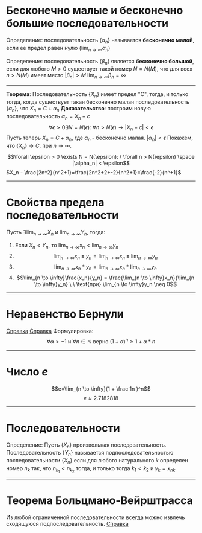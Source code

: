 # Бесконечно малые и бесконечно большие последовательности

Определение: последовательность $\{\alpha_n\}$ называется **бесконечно малой**, если ее предел равен нулю ($\lim_{n \to \infty} \alpha_n$)

Определение: последовательность $\{\beta_n\}$ является **бесконечно большой**, если для любого $M>0$ существует такой номер $N=N(M)$, что для всех $n > N(M)$ имеет место $|\beta_n| > M$
$\lim_{n \to \infty} \beta_n = \infty$

---
**Теорема**:  Последовательность $\{X_n\}$ имеет предел "C", тогда, и только тогда, когда существует такая бесконечно малая последовательность $\{\alpha_n\}$, что $X_n = C + \alpha_n$
**Доказательство**: построим новую последовательность $\alpha_n = X_n - c$
$$\forall \epsilon > 0 \exists N=N(\epsilon): \ \forall n>N(\epsilon) \rightarrow |X_n - c| < \epsilon$$
Пусть теперь $X_n = C + \alpha_n$, где $\alpha_n$ - бесконечно малая. $|\alpha_n| < \epsilon$
Покажем, что $\{X_n\} \rightarrow C$, при $n \to \infty$.
$$\forall \epsilon > 0 \exists N = N(\epsilon): \ \forall n > N(\epsilon) \space |\alpha_n| < \epsilon$$
$X_n - \frac{2n^2}{n^2+1}=\frac{2n^2+2+-2}{n^2+1}=\frac{-2}{n^+1}$

----
# Свойства предела последовательности
Пусть $\exists \lim_{n \to \infty}X_n$ и $\lim_{n \to \infty}Y_n$, тогда:
1) Если $X_n < Y_n$, то $\lim_{n \to \infty}x_n < \lim_{n \to \infty}y_n$
2) $$\lim_{n \to \infty}x_n \pm y_n = \lim_{n \to \infty} x_n \pm \lim_{n \to \infty} y_n$$
3) $$\lim_{n \to \infty}x_n * y_n = \lim_{n \to \infty}x_n * \lim_{n \to \infty}y_n$$
4) $$\lim_{n \to \infty}\frac{x_n}{y_n} = \frac{\lim_{n \to \infty}x_n}{\lim_{n \to \infty}y_n} \ \ \text{при} \lim_{n \to \infty}y_n \neq 0$$
----
# Неравенство Бернули
[Справка](https://lfirmal.com/neravenstva-bernulli-v-matematike/)
[Справка](https://math.fandom.com/ru/wiki/%D0%9D%D0%B5%D1%80%D0%B0%D0%B2%D0%B5%D0%BD%D1%81%D1%82%D0%B2%D0%BE_%D0%91%D0%B5%D1%80%D0%BD%D1%83%D0%BB%D0%BB%D0%B8)
Формулировка:
$$\forall \alpha > -1 \text{ и } \forall n \in \mathbb{N} \text{ верно } (1+\alpha)^n \ge 1 + \alpha * n$$

----
# Число $e$
$$e=\lim_{n \to \infty}(1 + \frac 1n )^n$$
$$e \approx 2.7182818$$

----
# Последовательности

Определение: Пусть $\{X_n\}$ произвольная последовательность. Последовательность $\{Y_n\}$ называется подпоследовательностью последовательности $\{X_n\}$ если для любого натурального $k$ определен номер $n_k$ так, что $n_{k_1} < n_{k_2}$ тогда, и только тогда $k_1 < k_2$ и $y_k = x_{nk}$

----
# Теорема Больцмано-Вейрштрасса

Из любой ограниченной последовательности всегда можно извлечь сходящуюся подпоследовательность.
[Справка](https://www.webmath.ru/poleznoe/formules_19_3.php)
